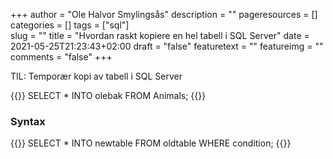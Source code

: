 +++
author = "Ole Halvor Smylingsås"
description = ""
pageresources = []
categories = []
tags = ["sql"]     
slug = ""
title = "Hvordan raskt kopiere en hel tabell i SQL Server"
date = 2021-05-25T21:23:43+02:00
draft = "false"
featuretext = ""
featureimg = ""
comments = "false"
+++

TIL: Temporær kopi av tabell i SQL Server

<!--more-->
{{<highlight sql>}}
SELECT * INTO olebak
FROM Animals;
{{</highlight>}}

### Syntax
{{<highlight sql>}}
SELECT *
INTO newtable
FROM oldtable
WHERE condition;
{{</highlight>}}